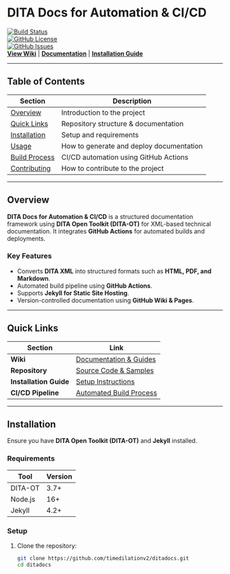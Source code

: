 # DITA Docs for Automation & CI/CD

[![Build Status](https://github.com/timedilationv2/ditadocs/actions/workflows/build.yml/badge.svg)](https://github.com/timedilationv2/ditadocs/actions)  
[![GitHub License](https://img.shields.io/github/license/timedilationv2/ditadocs)](LICENSE)  
[![GitHub Issues](https://img.shields.io/github/issues/timedilationv2/ditadocs)](https://github.com/timedilationv2/ditadocs/issues)  
[**View Wiki**](https://github.com/timedilationv2/ditadocs/wiki) | [**Documentation**](https://github.com/timedilationv2/ditadocs/tree/main/docs) | [**Installation Guide**](https://github.com/timedilationv2/ditadocs/wiki/Installation)

---

## Table of Contents
| Section | Description |
|---------|-------------|
| [Overview](#overview) | Introduction to the project |
| [Quick Links](#quick-links) | Repository structure & documentation |
| [Installation](#installation) | Setup and requirements |
| [Usage](#usage) | How to generate and deploy documentation |
| [Build Process](#build-process) | CI/CD automation using GitHub Actions |
| [Contributing](#contributing) | How to contribute to the project |

---

## Overview
**DITA Docs for Automation & CI/CD** is a structured documentation framework using **DITA Open Toolkit (DITA-OT)** for XML-based technical documentation. It integrates **GitHub Actions** for automated builds and deployments.

### Key Features
- Converts **DITA XML** into structured formats such as **HTML, PDF, and Markdown**.
- Automated build pipeline using **GitHub Actions**.
- Supports **Jekyll for Static Site Hosting**.
- Version-controlled documentation using **GitHub Wiki & Pages**.

---

## Quick Links
| Section  | Link |
|----------|------|
| **Wiki** | [Documentation & Guides](https://github.com/timedilationv2/ditadocs/wiki) |
| **Repository** | [Source Code & Samples](https://github.com/timedilationv2/ditadocs/tree/main/docs) |
| **Installation Guide** | [Setup Instructions](https://github.com/timedilationv2/ditadocs/wiki/Installation) |
| **CI/CD Pipeline** | [Automated Build Process](https://github.com/timedilationv2/ditadocs/wiki/Build-Process) |

---

## Installation
Ensure you have **DITA Open Toolkit (DITA-OT)** and **Jekyll** installed.

### Requirements
| Tool | Version |
|------|---------|
| DITA-OT | 3.7+ |
| Node.js | 16+ |
| Jekyll | 4.2+ |

### Setup
1. Clone the repository:
   ```sh
   git clone https://github.com/timedilationv2/ditadocs.git
   cd ditadocs
